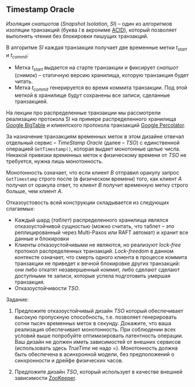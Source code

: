 ## Timestamp Oracle

_Изоляция снапшотов_ (_Snapshot Isolation_, _SI_) – один из алгоритмов изоляции транзакций (буква _I_ в акрониме [ACID](https://www.youtube.com/watch?v=5ZjhNTM8XU8)), который позволяет выполнять чтения без блокировки пишущих транзакций.

В алгоритме _SI_ каждая транзакция получает две временные метки $`t_{start}`$ и $`t_{commit}`$:

- Метка $`t_{start}`$ выдается на старте транзакции и фиксирует _снапшот_ (_снимок_) – статичную версию хранилища, которую транзакция будет читать.
- Метка $`t_{commit}`$ генерируется во время коммита транзакции. Под этой меткой в хранилище будут сохранены все записи, сделанные транзакцией.

На лекции про распределенные транзакции мы рассмотрели реализацию протокола SI на примере распределенного хранилища [Google BigTable](https://ai.google/research/pubs/pub27898) и клиентского протокола транзакций [Google Percolator](https://ai.google/research/pubs/pub36726).

За назначение транзакциям временных меток в этом дизайне отвечал отдельный сервис – _TimeStamp Oracle_ (далее – _TSO_) с единственной операцией `GetTimestamp()`, которая выдает монотонные целые числа. Никакой привязки временных меток к физическому времени от _TSO_ не требуется, нужна лишь монотонность.

Монотонность означает, что если клиент _B_ отправил оракулу запрос `GetTimestamp` строго после (в физическом времени) того, как клиент _A_ получил от оракула ответ, то клиент _B_ получит временную метку строго больше, чем клиент _A_.

Отказоустовость всей конструкции складывается из следующих слагаемых:

- Каждый шард (_таблет_) распределенного хранилища являлся отказоустойчивой сущностью (можно считать, что таблет – это реплицированный через Multi-Paxos или RAFT автомат) и хранит все данные и блокировки
- Клиенты отказоустойчивыми не являются, но реализуют _lock-free_ протокол распределенных транзакций. _Lock-freedom_ в данном контексте означает, что смерть одного клиента в процессе коммита транзакции не приведет к вечной блокировке других транзакций: они либо откатят незавершенный коммит, либо сделают сделают доступными те записи, которые успела подготовить умершая транзакция.
- Отказоустойчивости _TSO_.

Задание:

1. Предложите отказоустойчивый дизайн _TSO_ который обеспечивает высокую пропускную способность, т.е. позволяет генерировать сотни тысяч временных меток в секунду. Докажите, что ваша реализация обеспечивает монотонность. При соблюдении всех условий выше попробуйте оптимизировать латентность операции. Ваш дизайн не должен иметь зависимостей от внешних сервисов (использовать здесь _TrueTime_ не надо =). Монотонность должна быть обеспечена в асинхронной модели, без предположений о синхронности и дрейфе физических часов. 

2. Предложите дизайн _TSO_, который использует в качестве внешней зависимости [ZooKeeper](https://www.usenix.org/legacy/events/atc10/tech/full_papers/Hunt.pdf).
